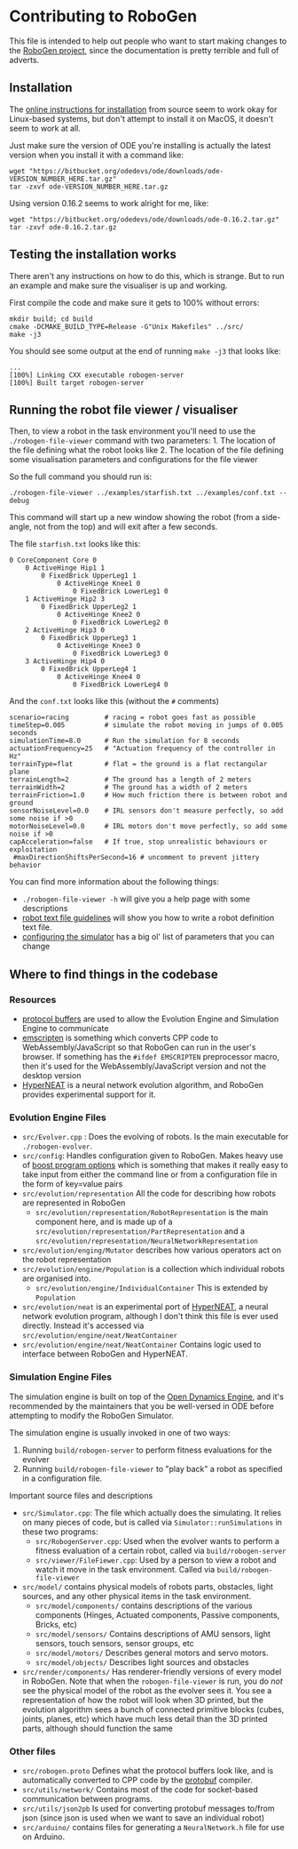 # Contributing to RoboGen

This file is intended to help out people who want to start making changes to
the [RoboGen project](https://github.com/lis-epfl/robogen), since the
documentation is pretty terrible and full of adverts.

## Installation
The [online instructions for
installation](http://robogen.org/docs/robogen-with-source/) from source seem to
work okay for Linux-based systems, but don't attempt to install it on MacOS, it
doesn't seem to work at all.

Just make sure the version of ODE you're installing is actually the latest
version when you install it with a command like:

```
wget "https://bitbucket.org/odedevs/ode/downloads/ode-VERSION_NUMBER_HERE.tar.gz"
tar -zxvf ode-VERSION_NUMBER_HERE.tar.gz
```
Using version 0.16.2 seems to work alright for me, like:
```
wget "https://bitbucket.org/odedevs/ode/downloads/ode-0.16.2.tar.gz"
tar -zxvf ode-0.16.2.tar.gz
```

## Testing the installation works
There aren't any instructions on how to do this, which is strange. But to run
an example and make sure the visualiser is up and working.

First compile the code and make sure it gets to 100% without errors:
```
mkdir build; cd build
cmake -DCMAKE_BUILD_TYPE=Release -G"Unix Makefiles" ../src/
make -j3
```
You should see some output at the end of running `make -j3` that looks like:

```
...
[100%] Linking CXX executable robogen-server
[100%] Built target robogen-server
```

## Running the robot file viewer / visualiser
Then, to view a robot in the task environment you'll need to use the
`./robogen-file-viewer` command with two parameters:
    1. The location of the file defining what the robot looks like
    2. The location of the file defining some visualisation parameters and
       configurations for the file viewer

So the full command you should run is:
```
./robogen-file-viewer ../examples/starfish.txt ../examples/conf.txt --debug
```
This command will start up a new window showing the robot (from a side-angle,
not from the top) and will exit after a few seconds.

The file `starfish.txt` looks like this:
```
0 CoreComponent Core 0
	0 ActiveHinge Hip1 1 
		0 FixedBrick UpperLeg1 1
			0 ActiveHinge Knee1 0 
				0 FixedBrick LowerLeg1 0 
	1 ActiveHinge Hip2 3 
		0 FixedBrick UpperLeg2 1
			0 ActiveHinge Knee2 0 
				0 FixedBrick LowerLeg2 0 
	2 ActiveHinge Hip3 0 
		0 FixedBrick UpperLeg3 1
			0 ActiveHinge Knee3 0 
				0 FixedBrick LowerLeg3 0 
	3 ActiveHinge Hip4 0 
		0 FixedBrick UpperLeg4 1
			0 ActiveHinge Knee4 0 
				0 FixedBrick LowerLeg4 0
```

And the `conf.txt` looks like this (without the `#` comments)

```
scenario=racing         # racing = robot goes fast as possible
timeStep=0.005          # simulate the robot moving in jumps of 0.005 seconds
simulationTime=8.0      # Run the simulation for 8 seconds
actuationFrequency=25   # "Actuation frequency of the controller in Hz"
terrainType=flat        # flat = the ground is a flat rectangular plane
terrainLength=2         # The ground has a length of 2 meters
terrainWidth=2          # The ground has a width of 2 meters
terrainFriction=1.0     # How much friction there is between robot and ground
sensorNoiseLevel=0.0    # IRL sensors don't measure perfectly, so add some noise if >0
motorNoiseLevel=0.0     # IRL motors don't move perfectly, so add some noise if >0
capAcceleration=false   # If true, stop unrealistic behaviours or exploitation
 #maxDirectionShiftsPerSecond=16 # uncomment to prevent jittery behavior
```

You can find more information about the following things:
- `./robogen-file-viewer -h` will give you a help page with some descriptions
- [robot text file
  guidelines](https://robogen.org/docs/guidelines-for-writing-a-robot-text-file/) will show you how to write a robot definition text file.
- [configuring the
  simulator](http://robogen.org/docs/evolution-configuration/#Simulator_settings) has a big ol' list of parameters that you can change


## Where to find things in the codebase

### Resources
- [protocol buffers](https://developers.google.com/protocol-buffers) are used
  to allow the Evolution Engine and Simulation Engine to communicate
- [emscripten](https://github.com/kripken/emscripten) is something which
  converts CPP code to WebAssembly/JavaScript so that RoboGen can run in the
  user's browser. If something has the `#ifdef EMSCRIPTEN` preprocessor macro,
  then it's used for the WebAssembly/JavaScript version and not the desktop
  version
- [HyperNEAT](https://github.com/peter-ch/MultiNEAT) is a neural network
  evolution algorithm, and RoboGen provides experimental support for it.

### Evolution Engine Files
- `src/Evolver.cpp` : Does the evolving of robots. Is the main executable for
  `./robogen-evolver`.
- `src/config`: Handles configuration given to RoboGen. Makes heavy use of
  [boost program
  options](https://www.boost.org/doc/libs/1_77_0/doc/html/program_options/tutorial.html)
  which is something that makes it really easy to take input from either the
  command line or from a configuration file in the form of key=value pairs
- `src/evolution/representation` All the code for describing how robots are
  represented in RoboGen
    - `src/evolution/representation/RobotRepresentation` is the main component
      here, and is made up of a
      `src/evolution/representation/PartRepresentation` and a
      `src/evolution/representation/NeuralNetworkRepresentation`
- `src/evolution/enging/Mutator` describes how various operators act on the
  robot representation
- `src/evolution/engine/Population` is a collection which individual robots are
  organised into. 
    - `src/evolution/engine/IndividualContainer` This is extended by
      `Population`
- `src/evolution/neat` is an experimental port of
  [HyperNEAT](https://github.com/peter-ch/MultiNEAT), a neural network
  evolution program, although I don't think this file is ever used directly.
  Instead it's accessed via `src/evolution/engine/neat/NeatContainer`
- `src/evolution/engine/neat/NeatContainer` Contains logic used to interface
  between RoboGen and HyperNEAT. 

### Simulation Engine Files
The simulation engine is built on top of the [Open Dynamics
Engine](http://www.ode.org/), and it's recommended by the maintainers that you
be well-versed in ODE before attempting to modify the RoboGen Simulator.

The simulation engine is usually invoked in one of two ways:
1. Running `build/robogen-server` to perform fitness evaluations for the evolver
2. Running `build/robogen-file-viewer` to "play back" a robot as specified in a
   configuration file.

Important source files and descriptions
- `src/Simulator.cpp`: The file which actually does the simulating. It relies
  on many pieces of code, but is called via `Simulator::runSimulations` in
  these two programs:
    - `src/RobogenServer.cpp`: Used when the evolver wants to perform a fitness
      evaluation of a certain robot, called via `build/robogen-server`
    - `src/viewer/FileFiewer.cpp`: Used by a person to view a robot and watch
      it move in the task environment. Called via `build/robogen-file-viewer`
- `src/model/` contains physical models of robots parts, obstacles, light
  sources, and any other physical items in the task environment.
    - `src/model/components/` contains descriptions of the various components
      (Hinges, Actuated components, Passive components, Bricks, etc)
    - `src/model/sensors/` Contains descriptions of AMU sensors, light sensors,
      touch sensors, sensor groups, etc
    - `src/model/motors/` Describes general motors and servo motors.
    - `src/model/objects/` Describes light sources and obstacles
- `src/render/components/` Has renderer-friendly versions of every model in
  RoboGen. Note that when the `robogen-file-viewer` is run, you do _not_ see
  the physical model of the robot as the evolver sees it. You see a
  representation of how the robot will look when 3D printed, but the evolution
  algorithm sees a bunch of connected primitive blocks (cubes, joints, planes,
  etc) which have much less detail than the 3D printed parts, although should
  function the same


### Other files
- `src/robogen.proto` Defines what the protocol buffers look like, and is
  automatically converted to CPP code by the
  [protobuf](https://developers.google.com/protocol-buffers/docs/cpptutorial)  compiler.
- `src/utils/network/` Contains most of the code for socket-based communication
  between programs.
- `src/utils/json2pb` Is used for converting protobuf messages to/from json
  (since json is used when we want to save an individual robot)
- `src/arduino/` contains files for generating a `NeuralNetwork.h` file for use
  on Arduino.


